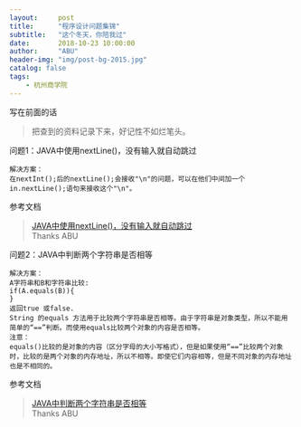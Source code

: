 ```yaml
---
layout:     post
title:      "程序设计问题集锦"
subtitle:   "这个冬天，你陪我过"
date:       2018-10-23 10:00:00
author:     "ABU"
header-img: "img/post-bg-2015.jpg"
catalog: false
tags:
    - 杭州商学院
---
```


写在前面的话
>把查到的资料记录下来，好记性不如烂笔头。

问题1：JAVA中使用nextLine()，没有输入就自动跳过
```
解决方案：
在nextInt();后的nextLine();会接收"\n"的问题，可以在他们中间加一个in.nextLine();语句来接收这个"\n"。
```
参考文档
>[JAVA中使用nextLine()，没有输入就自动跳过](https://www.cnblogs.com/1020182600HENG/p/6564795.html)<br>
>Thanks ABU

问题2：JAVA中判断两个字符串是否相等
```
解决方案：
A字符串和B和字符串比较:
if(A.equals(B)){
}
返回true 或false.
String 的equals 方法用于比较两个字符串是否相等。由于字符串是对象类型，所以不能用简单的“==”判断。而使用equals比较两个对象的内容是否相等。
注意：
equals()比较的是对象的内容（区分字母的大小写格式），但是如果使用“==”比较两个对象时，比较的是两个对象的内存地址，所以不相等。即使它们内容相等，但是不同对象的内存地址也是不相同的。
```
参考文档
>[JAVA中判断两个字符串是否相等](https://www.cnblogs.com/zhmt/archive/2011/09/12/2174210.html)<br>
>Thanks ABU